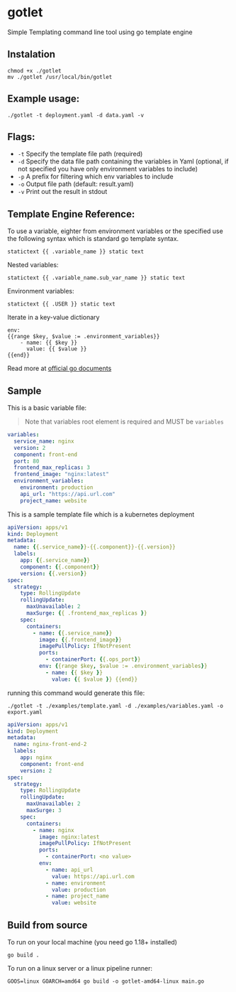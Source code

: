 # gotlet
Simple Templating command line tool using go template engine

## Instalation
```
chmod +x ./gotlet
mv ./gotlet /usr/local/bin/gotlet
```

## Example usage:

```
./gotlet -t deployment.yaml -d data.yaml -v
```

## Flags:
- `-t` Specify the template file path (required)
- `-d` Specify the data file path containing the variables in Yaml (optional, if not specified you have only environment variables to include)
- `-p` A prefix for filtering which env variables to include
- `-o` Output file path (default: result.yaml)
- `-v` Print out the result in stdout 

## Template Engine Reference: 
To use a variable, eighter from environment variables or the specified use the following syntax which is standard go template syntax.

``` 
statictext {{ .variable_name }} static text
```
Nested variables:
```
statictext {{ .variable_name.sub_var_name }} static text
```
Environment variables:
```
statictext {{ .USER }} static text
```
Iterate in a key-value dictionary
```
env: 
{{range $key, $value := .environment_variables}}
    - name: {{ $key }}
      value: {{ $value }} 
{{end}}
```

Read more at [official go documents](https://pkg.go.dev/text/template)

## Sample
This is a basic variable file:
> Note that variables root element is required and MUST be `variables`
```yaml
variables:
  service_name: nginx
  version: 2
  component: front-end
  port: 80
  frontend_max_replicas: 3
  frontend_image: "nginx:latest"
  environment_variables:
    environment: production
    api_url: "https://api.url.com"
    project_name: website
```
This is a sample template file which is a kubernetes deployment
```yaml
apiVersion: apps/v1
kind: Deployment
metadata:
  name: {{.service_name}}-{{.component}}-{{.version}}
  labels:
    app: {{.service_name}}
    component: {{.component}}
    version: {{.version}}
spec:
  strategy:
    type: RollingUpdate
    rollingUpdate:
      maxUnavailable: 2
      maxSurge: {{ .frontend_max_replicas }}
    spec:
      containers:
        - name: {{.service_name}}
          image: {{.frontend_image}}
          imagePullPolicy: IfNotPresent
          ports:
            - containerPort: {{.ops_port}}
          env: {{range $key, $value := .environment_variables}}
            - name: {{ $key }}
              value: {{ $value }} {{end}} 

```

running this command would generate this file:
```
./gotlet -t ./examples/template.yaml -d ./examples/variables.yaml -o export.yaml
```
```yaml
apiVersion: apps/v1
kind: Deployment
metadata:
  name: nginx-front-end-2
  labels:
    app: nginx
    component: front-end
    version: 2
spec:
  strategy:
    type: RollingUpdate
    rollingUpdate:
      maxUnavailable: 2
      maxSurge: 3
    spec:
      containers:
        - name: nginx
          image: nginx:latest
          imagePullPolicy: IfNotPresent
          ports:
            - containerPort: <no value>
          env: 
            - name: api_url
              value: https://api.url.com 
            - name: environment
              value: production 
            - name: project_name
              value: website  

```

## Build from source
To run on your local machine (you need go 1.18+ installed)
```
go build .
```

To run on a linux server or a linux pipeline runner:
```
GOOS=linux GOARCH=amd64 go build -o gotlet-amd64-linux main.go
```